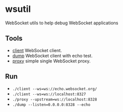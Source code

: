 # wsutil

WebSocket utils to help debug WebSocket applications

## Tools
* [client](/client) WebSocket client.
* [dump](/dump) WebSocket client with echo test.
* [proxy](/proxy) simple single WebSocket proxy.

## Run
* `./client --ws=ws://echo.websocket.org/`
* `./client --ws=ws://localhost:8327`
* `./proxy --upstream=ws://localhost:8328`
* `./dump --listen=0.0.0.0:8328 --echo`
